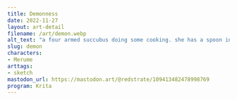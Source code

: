 ```yaml
---
title: Demonness
date: 2022-11-27
layout: art-detail
filename: /art/demon.webp
alt_text: "a four armed succubus doing some cooking. she has a spoon in one hand, stewing something in a pan in another, tasting her finger, and looking at the recipe."
slug: demon
characters:
- Merume
arttags:
- sketch
mastodon_url: https://mastodon.art/@redstrate/109413482478998769
program: Krita
---
```

